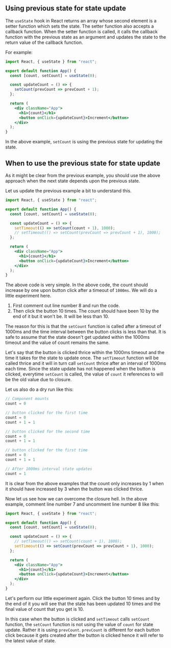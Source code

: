 ## Using previous state for state update

The `useState` hook in React returns an array whose second element is a setter
function which sets the state. The setter function also accepts a callback
function. When the setter function is called, it calls the callback function
with the previous state as an argument and updates the state to the return value
of the callback function.

For example:

```jsx
import React, { useState } from "react";

export default function App() {
  const [count, setCount] = useState(0);

  const updateCount = () => {
    setCount(prevCount => prevCount + 1);
  };

  return (
    <div className="App">
      <h1>{count}</h1>
      <button onClick={updateCount}>Increment</button>
    </div>
  );
}
```

In the above example, `setCount` is using the previous state for updating the
state.

## When to use the previous state for state update

As it might be clear from the previous example, you should use the above
approach when the next state depends upon the previous state.

Let us update the previous example a bit to understand this.

```jsx
import React, { useState } from "react";

export default function App() {
  const [count, setCount] = useState(0);

  const updateCount = () => {
    setTimeout(() => setCount(count + 1), 1000);
    // setTimeout(() => setCount(prevCount => prevCount + 1), 1000);
  };

  return (
    <div className="App">
      <h1>{count}</h1>
      <button onClick={updateCount}>Increment</button>
    </div>
  );
}
```

The above code is very simple. In the above code, the count should increase by
one upon button click after a timeout of `1000ms`. We will do a little
experiment here.

1. First comment out line number 8 and run the code.
1. Then click the button 10 times. The count should have been 10 by the end of
   it but it won't be. It will be less than 10.

The reason for this is that the `setCount` function is called after a timeout of
1000ms and the time interval between the button clicks is less than that. It is
safe to assume that the state doesn't get updated within the 1000ms timeout and
the value of count remains the same.

Let's say that the button is clicked thrice within the 1000ms timeout and the
time it takes for the state to update once. The `setTimeout` function will be
called thrice and it will in turn call `setCount` thrice after an interval of
1000ms each time. Since the state update has not happened when the button is
clicked, everytime `setCount` is called, the value of `count` it references to
will be the old value due to closure.

Let us also do a dry run like this:

```javascript
// Component mounts
count = 0

// button clicked for the first time
count = 0
count + 1 = 1

// button clicked for the second time
count = 0
count + 1 = 1

// button clicked for the first time
count = 0
count + 1 = 1

// After 1000ms interval state updates
count = 1
```

It is clear from the above examples that the count only increases by 1 when it
should have increased by 3 when the button was clicked thrice.

Now let us see how we can overcome the closure hell. In the above example,
comment line number 7 and uncomment line number 8 like this:

```jsx
import React, { useState } from "react";

export default function App() {
  const [count, setCount] = useState(0);

  const updateCount = () => {
    // setTimeout(() => setCount(count + 1), 1000);
    setTimeout(() => setCount(prevCount => prevCount + 1), 1000);
  };

  return (
    <div className="App">
      <h1>{count}</h1>
      <button onClick={updateCount}>Increment</button>
    </div>
  );
}
```

Let's perform our little experiment again. Click the button 10 times and by the
end of it you will see that the state has been updated 10 times and the final
value of count that you get is 10.

In this case when the button is clicked and `setTimeout` calls `setCount`
function, the `setCount` function is not using the value of `count` for state
update. Rather it is using `prevCount`. `prevCount` is different for each button
click because it gets created after the button is clicked hence it will refer to
the latest value of state.
